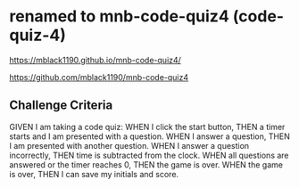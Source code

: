 # renamed to mnb-code-quiz4 (code-quiz-4)

https://mblack1190.github.io/mnb-code-quiz4/

https://github.com/mblack1190/mnb-code-quiz4


## Challenge Criteria

GIVEN I am taking a code quiz: WHEN I click the start button, THEN a timer starts and I am presented with a question.
WHEN I answer a question, THEN I am presented with another question. WHEN I answer a question incorrectly, THEN time is subtracted from the clock. WHEN all questions are answered or the timer reaches 0, THEN the game is over. WHEN the game is over, THEN I can save my initials and score.


